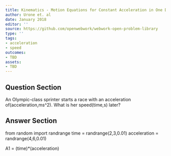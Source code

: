 ```yaml
---
title: Kinematics - Motion Equations for Constant Acceleration in One Dimension
author: Urone et. al
date: January 2018
editor: ''
source: https://github.com/openwebwork/webwork-open-problem-library
type: ''
tags:
- acceleration
- speed
outcomes:
- TBD
assets:
- TBD
---
```


## Question Section 

An Olympic-class sprinter starts a race with an acceleration of(acceleration,ms^2). What is her speed(time,s) later? 

## Answer Section

from random import randrange
time = randrange(2,3,0.01)
acceleration = randrange(4,6,0.01)

A1 = (time)*(acceleration)